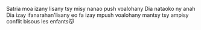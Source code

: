 Satria moa izany lisany tsy misy nanao push voalohany
Dia nataoko ny anah 
Dia izay ifanarahan'lisany eo
fa izay mpush voalohany mantsy tsy ampisy conflit
bisous les enfants😽
